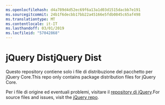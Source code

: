 ```yaml
---
ms.openlocfilehash: d4a789d4d52ec69f6a13a1d03d1515dacbb7e191
ms.sourcegitcommit: 24b1f6decbb17bb22a45166e5fdb0845c65af498
ms.translationtype: MT
ms.contentlocale: it-IT
ms.lasthandoff: 03/01/2019
ms.locfileid: "57042868"
---
```

# <a name="jquery-dist"></a><span data-ttu-id="44ddc-101">jQuery Dist</span><span class="sxs-lookup"><span data-stu-id="44ddc-101">jQuery Dist</span></span>

<span data-ttu-id="44ddc-102">Questo repository contiene solo i file di distribuzione del pacchetto per jQuery Core.</span><span class="sxs-lookup"><span data-stu-id="44ddc-102">This repo only contains package distribution files for jQuery Core.</span></span>

<span data-ttu-id="44ddc-103">Per i file di origine ed eventuali problemi, visitare il [repository di jQuery](https://github.com/jquery/jquery).</span><span class="sxs-lookup"><span data-stu-id="44ddc-103">For source files and issues, visit the [jQuery repo](https://github.com/jquery/jquery).</span></span>
